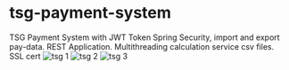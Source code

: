 # tsg-payment-system
TSG Payment System with JWT Token Spring Security, import and export pay-data. REST Application. Multithreading calculation service csv files. SSL cert
![tsg 1](https://github.com/SaintAmbrozii/tsg-payment-system/assets/125075635/6b82ea68-458d-4d62-a314-d9e6d981abdf)
![tsg 2](https://github.com/SaintAmbrozii/tsg-payment-system/assets/125075635/51298977-af14-4375-a1d8-30df6e388d3b)
![tsg 3](https://github.com/SaintAmbrozii/tsg-payment-system/assets/125075635/77c1b0ab-d163-45f5-9c04-073403359111)


